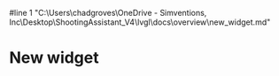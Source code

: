 #line 1 "C:\\Users\\chadgroves\\OneDrive - Simventions, Inc\\Desktop\\ShootingAssistant_V4\\lvgl\\docs\\overview\\new_widget.md"

# New widget


